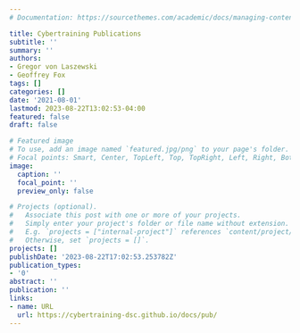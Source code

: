 ```yaml
---
# Documentation: https://sourcethemes.com/academic/docs/managing-content/

title: Cybertraining Publications
subtitle: ''
summary: ''
authors:
- Gregor von Laszewski
- Geoffrey Fox
tags: []
categories: []
date: '2021-08-01'
lastmod: 2023-08-22T13:02:53-04:00
featured: false
draft: false

# Featured image
# To use, add an image named `featured.jpg/png` to your page's folder.
# Focal points: Smart, Center, TopLeft, Top, TopRight, Left, Right, BottomLeft, Bottom, BottomRight.
image:
  caption: ''
  focal_point: ''
  preview_only: false

# Projects (optional).
#   Associate this post with one or more of your projects.
#   Simply enter your project's folder or file name without extension.
#   E.g. `projects = ["internal-project"]` references `content/project/deep-learning/index.md`.
#   Otherwise, set `projects = []`.
projects: []
publishDate: '2023-08-22T17:02:53.253782Z'
publication_types:
- '0'
abstract: ''
publication: ''
links:
- name: URL
  url: https://cybertraining-dsc.github.io/docs/pub/
---
```

